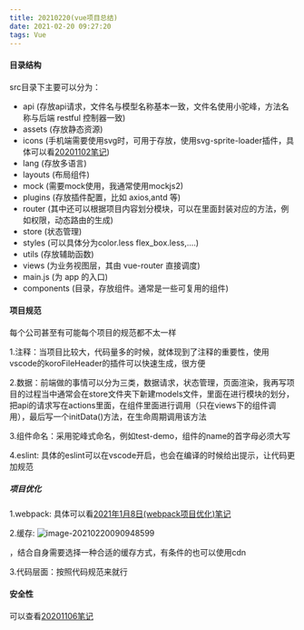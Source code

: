 ```yaml
---
title: 20210220(vue项目总结)
date: 2021-02-20 09:27:20
tags: Vue
---
```

#### 目录结构

src目录下主要可以分为：

- api (存放api请求，文件名与模型名称基本一致，文件名使用小驼峰，方法名称与后端 restful 控制器一致)
- assets (存放静态资源)
- icons (手机端需要使用svg时，可用于存放，使用svg-sprite-loader插件，具体可以看[20201102笔记](https://rookiewxy.github.io/record-blog/2021/02/13/20201102/))
- lang (存放多语言)
- layouts (布局组件)
- mock (需要mock使用，我通常使用mockjs2)
- plugins (存放插件配置，比如 axios,antd 等)
- router (其中还可以根据项目内容划分模块，可以在里面封装对应的方法，例如权限，动态路由的生成)
- store (状态管理)
- styles (可以具体分为color.less flex_box.less,....)
- utils (存放辅助函数)
- views (为业务视图层，其由 vue-router 直接调度)
- main.js (为 app 的入口)
- components  (目录，存放组件。通常是一些可复用的组件)

#### 项目规范

每个公司甚至有可能每个项目的规范都不太一样

1.注释：当项目比较大，代码量多的时候，就体现到了注释的重要性，使用vscode的koroFileHeader的插件可以快速生成，很方便

2.数据：前端做的事情可以分为三类，数据请求，状态管理，页面渲染，我再写项目的过程当中通常会在store文件夹下新建models文件，里面在进行模块的划分，把api的请求写在actions里面，在组件里面进行调用（只在views下的组件调用），最后写一个initData()方法，在生命周期调用该方法

3.组件命名：采用驼峰式命名，例如test-demo，组件的name的首字母必须大写

4.eslint: 具体的eslint可以在vscode开启，也会在编译的时候给出提示，让代码更加规范

##### 项目优化

1.webpack: 具体可以看[2021年1月8日(webpack项目优化)笔记](https://rookiewxy.github.io/record-blog/2021/02/13/20210108/)

2.缓存: ![image-20210220090948599](image-20210220090948599.png)

，结合自身需要选择一种合适的缓存方式，有条件的也可以使用cdn

3.代码层面：按照代码规范来就行

#### 安全性

可以查看[20201106笔记](https://rookiewxy.github.io/record-blog/2021/02/13/20201106/)
